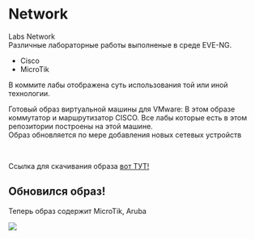 # Network
Labs Network <br>
Различные лабораторные работы выполненые в среде EVE-NG.
<ul>
  <li>Cisco</li>
  <li>MicroTik</li>
</ul>
<p>В коммите лабы отображена суть использования той или иной технологии.</p>
<p>Готовый образ виртуальной машины для VMware:
В этом образе коммутатор и маршрутизатор CISCO.
Все лабы которые есть в этом репозитории построены на этой машине.
<br>Образ обновляется по мере добавления новых сетевых устройств</p>
<br>
<p>Ссылка для скачивания образа <a href="https://drive.google.com/file/d/1ENE2J-s7kylzUD99wBns05J7LMyXtt49/view?usp=sharing">вот ТУТ!</a></p>

<h2>Обновился образ!</h2>
<p>Теперь образ содержит MicroTik, Aruba</p>
<img src="http://v92353bl.beget.tech/network_Hard.PNG">

